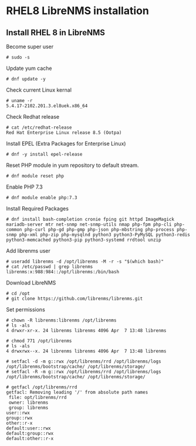 # RHEL8 LibreNMS installation

## Install RHEL 8 in LibreNMS

Become super user

```
# sudo -s
```

Update yum cache

```
# dnf update -y
```

Check current Linux kernal

```
# uname -r
5.4.17-2102.201.3.el8uek.x86_64
```

Check Redhat release

```
# cat /etc/redhat-release
Red Hat Enterprise Linux release 8.5 (Ootpa)
```

Install EPEL (Extra Packages for Enterprise Linux)

```
# dnf -y install epel-release
```
Reset PHP module in yum repository to default stream.

```
# dnf module reset php
```

Enable PHP 7.3

```
# dnf module enable php:7.3
```

Install Required Packages

```
# dnf install bash-completion cronie fping git httpd ImageMagick mariadb-server mtr net-snmp net-snmp-utils nmap php-fpm php-cli php-common php-curl php-gd php-gmp php-json php-mbstring php-process php-snmp php-xml php-zip php-mysqlnd python3 python3-PyMySQL python3-redis python3-memcached python3-pip python3-systemd rrdtool unzip
```

Add librenms user

```
# useradd librenms -d /opt/librenms -M -r -s "$(which bash)"
# cat /etc/passwd | grep librenms
librenms:x:988:984::/opt/librenms:/bin/bash
```

Download LibreNMS
```
# cd /opt
# git clone https://github.com/librenms/librenms.git
```

Set permissions
```
# chown -R librenms:librenms /opt/librenms
# ls -als
4 drwxr-xr-x. 24 librenms librenms 4096 Apr  7 13:48 librenms

# chmod 771 /opt/librenms
# ls -als
4 drwxrwx--x. 24 librenms librenms 4096 Apr  7 13:48 librenms

# setfacl -d -m g::rwx /opt/librenms/rrd /opt/librenms/logs /opt/librenms/bootstrap/cache/ /opt/librenms/storage/
# setfacl -R -m g::rwx /opt/librenms/rrd /opt/librenms/logs /opt/librenms/bootstrap/cache/ /opt/librenms/storage/

# getfacl /opt/librenms/rrd
getfacl: Removing leading '/' from absolute path names
 file: opt/librenms/rrd
 owner: librenms
 group: librenms
user::rwx
group::rwx
other::r-x
default:user::rwx
default:group::rwx
default:other::r-x

```

